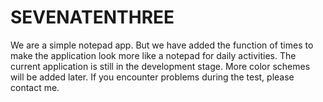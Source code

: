 # SEVENATENTHREE
We are a simple notepad app. But we have added the function of times to make the application look more like a notepad for daily activities. The current application is still in the development stage. More color schemes will be added later. If you encounter problems during the test, please contact me.
